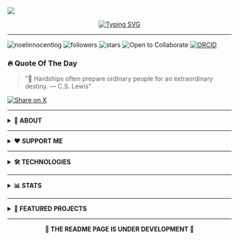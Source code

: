 [![](https://github.com/noelinnocentlog/noelinnocentlog/blob/main/Resource/Profile.gif)](https://linktr.ee/noelinnocentlog/)<!-- If you want the template for my gif, email me! -->
<p align="center">
  <a href="https://git.io/typing-svg">
    <img src="https://readme-typing-svg.herokuapp.com?font=Fira+Code&weight=600&size=24&pause=1000&center=true&vCenter=true&random=false&width=500&lines=%F0%9F%A4%96+Robotics+Developer;%F0%9F%94%AC+Researcher&color=D4AF37" alt="Typing SVG" />
  </a>
</p>

---

<p align="left">
  <img src="https://komarev.com/ghpvc/?username=noelinnocentlog&label=Profile%20views&color=0B1D51&style=flat" alt="noelinnocentlog" />
  <img src="https://img.shields.io/github/followers/noelinnocentlog?label=Followers&style=flat&color=0B1D51" alt="followers" />
  <img src="https://img.shields.io/github/stars/noelinnocentlog?affiliations=OWNER&style=flat&color=0B1D51" alt="stars" />
  <img src="https://img.shields.io/badge/Status-Open%20to%20Collaborate-D4AF37?style=flat" alt="Open to Collaborate" />
  <a href="https://orcid.org/YOUR-ORCID-ID"><img src="https://img.shields.io/badge/ORCID-Publications:%208-D4AF37?style=flat&logo=orcid&logoColor=white" alt="ORCID" /></a>
</p>

### 🔥 Quote Of The Day
> "📌 Hardships often prepare ordinary people for an extraordinary destiny. — C.S. Lewis"

<p align="left">
  <a href="https://twitter.com/intent/tweet?text=%22%F0%9F%93%8C%20Hardships%20often%20prepare%20ordinary%20people%20for%20an%20extraordinary%20destiny.%20%E2%80%94%20C.S.%20Lewis%22%0A">
    <img src="https://img.shields.io/badge/Share%20on-X-0B1D51?style=for-the-badge&logo=x&logoColor=white" alt="Share on X" />
  </a>
</p>

---

<details>
<summary><strong>📌 ABOUT</strong></summary>
  
👋 Hey there!
  
🎯 **Currently Working On**
- 🤖 **RHLC** indoor navigation for hospital logistics delivery
- 📦 **CHIPP** An AI-powered content recommendation bot using n8n + OpenAI
  
🧠 **What I'm Learning**
- 🧩 Robotics Middleware (ROS2 Jazzy)
- 🛠️ Motion Planning: TEB, SMAC PLANNER

💡 **My Interests**
- Human–Robot Interaction (HRI)
- Open Source Robotics Tooling

📍 **Quick Facts**
- 🎓 Apprentice @ CSIR–CSIO: Research in autonomous robotics
- 📄 Writing an IEEE paper on YOLO + Obstacle Avoidance
- 🧠 Building *Chipp*, my sidekick AI bot
- 🎶 Spotify and music drive my workflow
- 🌱 Always learning, always iterating

💬 **Ask Me About**
- ROS Navigation Stack (ROS1/ROS2)
- Motion Planning Algorithms

📫 **Let’s Connect**
- 🌐 [Linktree](https://linktr.ee/noelinnocentlog/)

🧭 **Personal Motto**  
> _"I believe in systems that learn, adapt, and make lives better."_

</details>

---

<details>
<summary><strong>❤️ SUPPORT ME</strong></summary>
  
<p align="center">
  <a href="https://buymeacoffee.com/noelinnoceq"><img src="https://img.shields.io/badge/Buy_Me_A_Coffee-0B1D51?style=for-the-badge&logo=buymeacoffee&logoColor=white" alt="Buy Me a Coffee"></a>
  <a href="https://ko-fi.com/noelinnocent"><img src="https://img.shields.io/badge/Ko_fi-D4AF37?style=for-the-badge&logo=ko-fi&logoColor=white" alt="Ko-fi"></a>
  <a href="https://www.patreon.com/Noelinnocent"><img src="https://img.shields.io/badge/Patreon-0B1D51?style=for-the-badge&logo=patreon&logoColor=white" alt="Patreon"></a>
  <a href="https://www.paypal.me/noelinnocent"><img src="https://img.shields.io/badge/PayPal-D4AF37?style=for-the-badge&logo=paypal&logoColor=black" alt="PayPal"></a>
  <a href="https://github.com/sponsors/NOEL369"><img src="https://img.shields.io/badge/GitHub_Sponsors-0B1D51?style=for-the-badge&logo=githubsponsors&logoColor=white" alt="GitHub Sponsors"></a>
</p>

</details>

---

<details>
<summary><strong>🛠️ TECHNOLOGIES</strong></summary>

<p align="center">
  <img src="https://img.shields.io/badge/Arduino-0B1D51?style=for-the-badge&logo=arduino&logoColor=white" />
  <img src="https://img.shields.io/badge/Python-D4AF37?style=for-the-badge&logo=python&logoColor=black" />
  <img src="https://img.shields.io/badge/ROS2-0B1D51?style=for-the-badge&logo=ros&logoColor=white" />
  <img src="https://img.shields.io/badge/SolidWorks-D4AF37?style=for-the-badge&logo=solidworks&logoColor=black" />
  <img src="https://img.shields.io/badge/Unity-0B1D51?style=for-the-badge&logo=unity&logoColor=white" />
  <img src="https://img.shields.io/badge/Bash-D4AF37?style=for-the-badge&logo=gnu-bash&logoColor=black" />
</p>

</details>

---

<details>
<summary><strong>📊 STATS</strong></summary>

<p align="center">
  <img src="https://github-readme-stats.vercel.app/api?username=noelinnocentlog&show_icons=true&locale=en&title_color=0B1D51&text_color=333333&icon_color=D4AF37&bg_color=F5F5F5&border_color=0B1D51" alt="noelinnocentlog" />
  
  <img src="https://github-readme-streak-stats.herokuapp.com/?user=noelinnocentlog&background=F5F5F5&border=0B1D51&ring=D4AF37&fire=D4AF37&currStreakNum=0B1D51&sideNums=0B1D51&currStreakLabel=D4AF37&sideLabels=D4AF37&dates=333333" alt="noelinnocentlog" />
  
  <img src="https://github-readme-stats.vercel.app/api/top-langs/?username=noelinnocentlog&layout=compact&title_color=0B1D51&text_color=333333&bg_color=F5F5F5&border_color=0B1D51" alt="noelinnocentlog" />
</p>

</details>

---

<details>
<summary><strong>📁 FEATURED PROJECTS</strong></summary>

- 🚘 [**Roshai Autonomous Vehicle Kit**](https://github.com/noelinnocentlog/roshai-vehicle-kit)  
- 🤖 [**Autonomous Office Assistant Robot**](https://github.com/noelinnocentlog/office-assistant-bot)  
- 🎮 [**VR-Controlled Robotic Manipulator**](https://github.com/noelinnocentlog/vr-robotic-manipulator)  
- 📍 [**2D Localization for Autonomous Vehicles**](https://github.com/noelinnocentlog/2d-localization)  
- 🎙️ [**Voice-Controlled Assistant Robot**](https://github.com/noelinnocentlog/voice-assistant-robot)

</details>

---

<p align="center"><strong>🚧 THE README PAGE IS UNDER DEVELOPMENT 🚧</strong></p>
